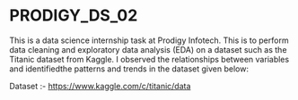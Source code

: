 # PRODIGY_DS_02

This is a data science internship task at Prodigy Infotech.
This is to perform data cleaning and exploratory data analysis (EDA) on a dataset such as the Titanic dataset from Kaggle. 
I observed the relationships between variables and identifiedthe  patterns and trends in the dataset given below:

Dataset :- https://www.kaggle.com/c/titanic/data
